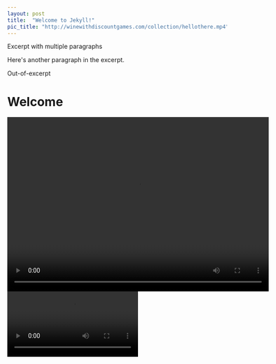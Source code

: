```yaml
---
layout: post
title:  "Welcome to Jekyll!"
pic_title: "http://winewithdiscountgames.com/collection/hellothere.mp4"
---
```


Excerpt with multiple paragraphs

Here's another paragraph in the excerpt.

Out-of-excerpt
<!--more-->
# Welcome
   <video  class="video-item" autoplay="autoplay" loop="loop" width="600px" height="400px">
    <source src="http://winewithdiscountgames.com/collection/hellothere.mp4" type="video/mp4" />
   </video>
<video src="http://winewithdiscountgames.com/collection/hellothere.mp4" onclick="this.play();"/>
**Hello world**, this is my first Jekyll blog post.

I hope you like it!

